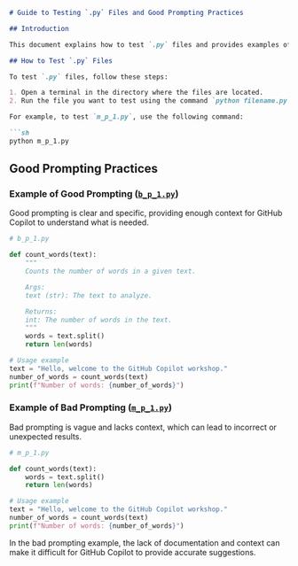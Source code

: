 ```markdown
# Guide to Testing `.py` Files and Good Prompting Practices

## Introduction

This document explains how to test `.py` files and provides examples of good and bad prompting practices for GitHub Copilot.

## How to Test `.py` Files

To test `.py` files, follow these steps:

1. Open a terminal in the directory where the files are located.
2. Run the file you want to test using the command `python filename.py`.

For example, to test `m_p_1.py`, use the following command:

```sh
python m_p_1.py
```

## Good Prompting Practices

### Example of Good Prompting ([`b_p_1.py`](command:_github.copilot.openRelativePath?%5B%7B%22scheme%22%3A%22file%22%2C%22authority%22%3A%22%22%2C%22path%22%3A%22%2Fhome%2Fandy%2FPYTHON%2FZITON%2FWorkShop%2FCopilotWorkShop%2Fb_p_1.py%22%2C%22query%22%3A%22%22%2C%22fragment%22%3A%22%22%7D%2C%229d9bd4fb-cf38-453e-9ba4-cecb4cc3c059%22%5D "/home/andy/PYTHON/ZITON/WorkShop/CopilotWorkShop/b_p_1.py"))

Good prompting is clear and specific, providing enough context for GitHub Copilot to understand what is needed.

```python
# b_p_1.py

def count_words(text):
    """
    Counts the number of words in a given text.

    Args:
    text (str): The text to analyze.

    Returns:
    int: The number of words in the text.
    """
    words = text.split()
    return len(words)

# Usage example
text = "Hello, welcome to the GitHub Copilot workshop."
number_of_words = count_words(text)
print(f"Number of words: {number_of_words}")
```

### Example of Bad Prompting ([`m_p_1.py`](command:_github.copilot.openRelativePath?%5B%7B%22scheme%22%3A%22file%22%2C%22authority%22%3A%22%22%2C%22path%22%3A%22%2Fhome%2Fandy%2FPYTHON%2FZITON%2FWorkShop%2FCopilotWorkShop%2Fm_p_1.py%22%2C%22query%22%3A%22%22%2C%22fragment%22%3A%22%22%7D%2C%229d9bd4fb-cf38-453e-9ba4-cecb4cc3c059%22%5D "/home/andy/PYTHON/ZITON/WorkShop/CopilotWorkShop/m_p_1.py"))

Bad prompting is vague and lacks context, which can lead to incorrect or unexpected results.

```python
# m_p_1.py

def count_words(text):
    words = text.split()
    return len(words)

# Usage example
text = "Hello, welcome to the GitHub Copilot workshop."
number_of_words = count_words(text)
print(f"Number of words: {number_of_words}")
```

In the bad prompting example, the lack of documentation and context can make it difficult for GitHub Copilot to provide accurate suggestions.

